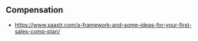 

## Compensation
* https://www.saastr.com/a-framework-and-some-ideas-for-your-first-sales-comp-plan/